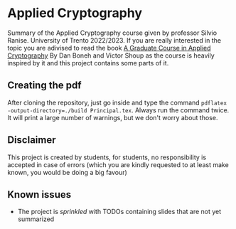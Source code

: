 # Applied Cryptography
Summary of the Applied Cryptography course given by professor Silvio Ranise. University of Trento 2022/2023. 
If you are really interested in the topic you are adivised to read the book [A Graduate Course in Applied Cryptography](https://toc.cryptobook.us/) By Dan Boneh and Victor Shoup as the course is heavily inspired by it and this project contains some parts of it.

## Creating the pdf
After cloning the repository, just go inside and type the command `pdflatex -output-directory=./build Principal.tex`. Always run the command twice. It will print a large number of warnings, but we don't worry about those.

## Disclaimer
This project is created by students, for students, no responsibility is accepted in case of errors (which you are kindly requested to at least make known, you would be doing a big favour)

## Known issues
- The project is _sprinkled_ with TODOs containing slides that are not yet summarized 